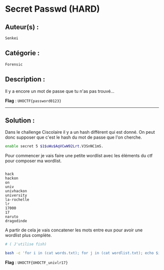 # Secret Passwd (HARD)

## Auteur(s) :
`Senkei`

## Catégorie :
`Forensic`

## Description :

Il y a encore un mot de passe que tu n'as pas trouvé...

**Flag** : `UHOCTF{password0123}`

---

## Solution :


Dans le challenge Ciscolaire il y a un hash différent qui est donné. On peut donc supposer que c'est le hash du mot de passe que l'on cherche.

```bash
enable secret 5 $1$uWu$AqVCwW92Lrt.V3SnNC1mS.
```

Pour commencer je vais faire une petite wordlist avec les éléments du ctf pour composer ma wordlist.


```plain

hack
hackon
on
univ
univhackon
university
la-rochelle
lr
17000
17
naruto
dragodinde
```

A partir de cela je vais concatener les mots entre eux pour avoir une wordlist plus complète.

```bash
# ( J'utilise fish)

bash -c 'for i in (cat words.txt); for j in (cat wordlist.txt); echo $i$j; end; end' > wordlist2.txt

```
**Flag** : `UHOCTF{UHOCTF_univlr17}`

